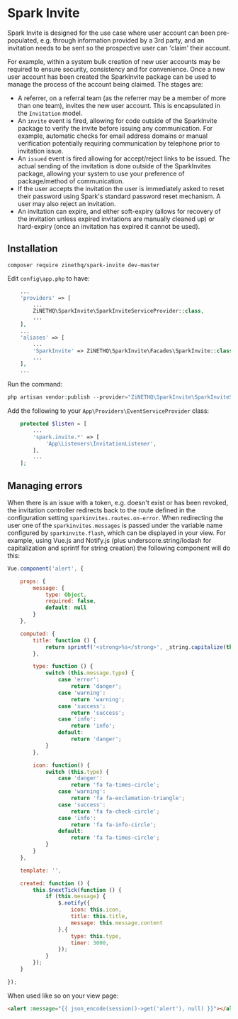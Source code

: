 # Spark Invite
Spark Invite is designed for the use case where user account can been pre-populated, e.g. through information provided by a 3rd party, and an invitation needs to be sent so the prospective user can 'claim' their account.

For example, within a system bulk creation of new user accounts may be required to ensure security, consistency and for convenience. Once a new user account has been created the SparkInvite package can be used to manage the process of the account being claimed. The stages are:

- A referrer, on a referral team (as the referrer may be a member of more than one team), invites the new user account. This is encapsulated in the `Invitation` model.
- An `invite` event is fired, allowing for code outside of the SparkInvite package to verify the invite before issuing any communication. For example, automatic checks for email address domains or manual verification potentially requiring communication by telephone prior to invitation issue.
- An `issued` event is fired allowing for accept/reject links to be issued. The actual sending of the invitation is done outside of the SparkInvites package, allowing your system to use your preference of package/method of communication.
- If the user accepts the invitation the user is immediately asked to reset their password using Spark's standard password reset mechanism. A user may also reject an invitation.
- An invitation can expire, and either soft-expiry (allows for recovery of the invitation unless expired invitations are manually cleaned up) or hard-expiry (once an invitation has expired it cannot be used).

## Installation

```
composer require zinethq/spark-invite dev-master
```

Edit `config\app.php` to have:
```php
    ...
    'providers' => [
        ...
        ZiNETHQ\SparkInvite\SparkInviteServiceProvider::class,
        ...
    ],
    ...
    'aliases' => [
        ...
        'SparkInvite' => ZiNETHQ\SparkInvite\Facades\SparkInvite::class,
        ...
    ],
    ...
```

Run the command:
```php
php artisan vendor:publish --provider="ZiNETHQ\SparkInvite\SparkInviteServiceProvider"
```

Add the following to your `App\Providers\EventServiceProvider` class:
```php
    protected $listen = [
        ...
        'spark.invite.*' => [
            'App\Listeners\InvitationListener',
        ],
        ...
    ];
```

## Managing errors
When there is an issue with a token, e.g. doesn't exist or has been revoked, the invitation controller redirects back to the route defined in the configuration setting `sparkinvites.routes.on-error`. When redirecting the user one of the `sparkinvites.messages` is passed under the variable name configured by `sparkinvite.flash`, which can be displayed in your view. For example, using Vue.js and Notify.js (plus underscore.string/lodash for capitalization and sprintf for string creation) the following component will do this:
```js
Vue.component('alert', {

    props: {
        message: {
            type: Object,
            required: false,
            default: null
        }
    },

    computed: {
        title: function () {
            return sprintf('<strong>%s</strong>', _string.capitalize(this.message.type));
        },

        type: function () {
            switch (this.message.type) {
                case 'error':
                    return 'danger';
                case 'warning':
                    return 'warning';
                case 'success':
                    return 'success';
                case 'info':
                    return 'info';
                default:
                    return 'danger';
            }
        },

        icon: function() {
            switch (this.type) {
                case 'danger':
                    return 'fa fa-times-circle';
                case 'warning':
                    return 'fa fa-exclamation-triangle';
                case 'success':
                    return 'fa fa-check-circle';
                case 'info':
                    return 'fa fa-info-circle';
                default:
                    return 'fa fa-times-circle';
            }
        }
    },

    template: '',

    created: function () {
        this.$nextTick(function () {
            if (this.message) {
                $.notify({
                    icon: this.icon,
                    title: this.title,
                    message: this.message.content
                },{
                    type: this.type,
                    timer: 3000,
                });
            }
        });
    }

});
```
When used like so on your view page:
```HTML
<alert :message="{{ json_encode(session()->get('alert'), null) }}"></alert>
```
